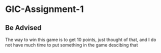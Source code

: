 # GIC-Assignment-1

## Be Advised

The way to win this game is to get 10 points, just thought of that, and I do not have much time to put something in the game descibing that
